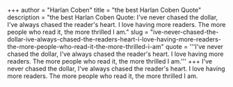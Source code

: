+++
author = "Harlan Coben"
title = "the best Harlan Coben Quote"
description = "the best Harlan Coben Quote: I've never chased the dollar, I've always chased the reader's heart. I love having more readers. The more people who read it, the more thrilled I am."
slug = "ive-never-chased-the-dollar-ive-always-chased-the-readers-heart-i-love-having-more-readers-the-more-people-who-read-it-the-more-thrilled-i-am"
quote = '''I've never chased the dollar, I've always chased the reader's heart. I love having more readers. The more people who read it, the more thrilled I am.'''
+++
I've never chased the dollar, I've always chased the reader's heart. I love having more readers. The more people who read it, the more thrilled I am.
